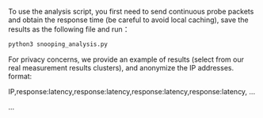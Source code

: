To use the analysis script, you first need to send continuous probe packets and obtain the response time (be careful to avoid local caching), save the results as the following file and run：

```python
python3 snooping_analysis.py
```

For privacy concerns, we provide an example of results (select from our real measurement results clusters), and anonymize the IP addresses.
format:

IP,response:latency,response:latency,response:latency,response:latency, ...

...
